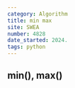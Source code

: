 ```yaml
---
category: Algorithm
title: min max
site: SWEA
number: 4828
date_started: 2024.
tags: python
---
```


## min(), max()
